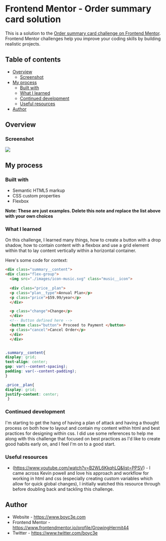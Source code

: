 # Frontend Mentor - Order summary card solution

This is a solution to the [Order summary card challenge on Frontend Mentor](https://www.frontendmentor.io/challenges/order-summary-component-QlPmajDUj). Frontend Mentor challenges help you improve your coding skills by building realistic projects. 

## Table of contents

- [Overview](#overview)
  - [Screenshot](#screenshot)
- [My process](#my-process)
  - [Built with](#built-with)
  - [What I learned](#what-i-learned)
  - [Continued development](#continued-development)
  - [Useful resources](#useful-resources)
- [Author](#author)




## Overview

### Screenshot

![](./screenshot.jpg)


## My process

### Built with

- Semantic HTML5 markup
- CSS custom properties
- Flexbox

**Note: These are just examples. Delete this note and replace the list above with your own choices**

### What I learned

On this challenge, I learned many things, how to create a button with a drop shadow, how to contain content with a flexbox and use a grid element within that to lay content vertically within a horizontal container.

Here's some code for context:

```html
<div class="summary__content">
<div class="flex-group">
  <img src="./images/icon-music.svg" class="music__icon">
  
  <div class="price__plan">
  <p class="plan__type">Annual Plan</p>
  <p class="price">$59.99/year</p>
  </div>

  <p class="change">Change</p>
  </div>
  <!-- Button defined here -->
  <button class="button"> Proceed to Payment </button>
  <p class="cancel">Cancel Order</p>
  </div>
  </div>


```
```css

.summary__content{
display: grid;
text-align: center;
gap: var(--content-spacing);
padding: var(--content-padding);
}

.price__plan{
display: grid;
justify-content: center;
 }

```


### Continued development

I'm starting to get the hang of having a plan of attack and having a thought process on both how to layout and contain my content within html and best practices for designing within css.
I did use some references to help me along with this challenge that focused on best practices as I'd like to create good habits early on, and I feel I'm on to a good start.


### Useful resources

- (https://www.youtube.com/watch?v=B2WL6KkqhLQ&list=PPSV) - I came across Kevin powell and love his approach and workflow for working in html and css (especially creating custom variables which allow for quick global changes), I initially watched this resource through before doubling back and tackling this challenge.


## Author

- Website - https://www.boyc3e.com
- Frontend Mentor - https://www.frontendmentor.io/profile/GrowingHermit44
- Twitter - https://www.twitter.com/boyc3e


